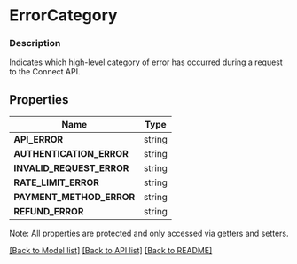 # ErrorCategory

### Description

Indicates which high-level category of error has occurred during a request to the Connect API.

## Properties
Name | Type
------------ | -------------
**API_ERROR** | string
**AUTHENTICATION_ERROR** | string
**INVALID_REQUEST_ERROR** | string
**RATE_LIMIT_ERROR** | string
**PAYMENT_METHOD_ERROR** | string
**REFUND_ERROR** | string

Note: All properties are protected and only accessed via getters and setters.

[[Back to Model list]](../../README.md#documentation-for-models) [[Back to API list]](../../README.md#documentation-for-api-endpoints) [[Back to README]](../../README.md)

